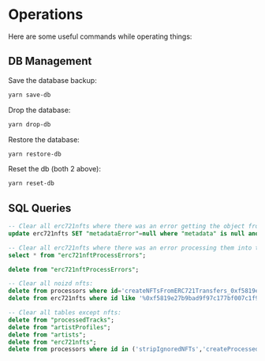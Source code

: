 # Operations

Here are some useful commands while operating things:

## DB Management

Save the database backup:
```bash
yarn save-db
```

Drop the database:
```bash
yarn drop-db
```

Restore the database:
```bash
yarn restore-db
```

Reset the db (both 2 above):
```bash
yarn reset-db
```

## SQL Queries

```sql
-- Clear all erc721nfts where there was an error getting the object from the metadata url so that they can be tried again:
update erc721nfts SET "metadataError"=null where "metadata" is null and "metadataError" is not null;
```

```sql
-- Clear all erc721nfts where there was an error processing them into tracks to they can be tried again:
select * from "erc721nftProcessErrors";

delete from "erc721nftProcessErrors";
```

```sql
-- Clear all noizd nfts:
delete from processors where id='createNFTsFromERC721Transfers_0xf5819e27b9bad9f97c177bf007c1f96f26d91ca6';
delete from erc721nfts where id like '%0xf5819e27b9bad9f97c177bf007c1f96f26d91ca6%';
```

```sql
-- Clear all tables except nfts:
delete from "processedTracks";
delete from "artistProfiles";
delete from "artists";
delete from "erc721nfts";
delete from processors where id in ('stripIgnoredNFTs','createProcessedTracksFromAPI_noizd');
```
